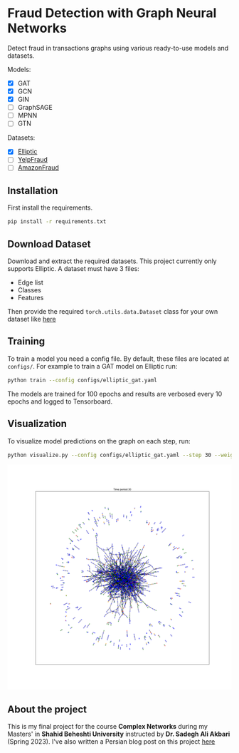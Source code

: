 # Fraud Detection with Graph Neural Networks
Detect fraud in transactions graphs using various ready-to-use models and datasets.

Models:
- [x] GAT
- [x] GCN
- [x] GIN
- [ ] GraphSAGE
- [ ] MPNN
- [ ] GTN

Datasets:
- [x] [Elliptic](https://www.kaggle.com/datasets/ellipticco/elliptic-data-set)
- [ ] [YelpFraud](https://paperswithcode.com/dataset/yelpchi)
- [ ] [AmazonFraud](https://paperswithcode.com/dataset/amazon-fraud)

## Installation
First install the requirements.
```bash
pip install -r requirements.txt
```

## Download Dataset
Download and extract the required datasets. This project currently only supports Elliptic. A dataset must have 3 files:
- Edge list
- Classes
- Features

Then provide the required `torch.utils.data.Dataset` class for your own dataset like [here](fraud_detection/datasets.py)


## Training
To train a model you need a config file. By default, these files are located at `configs/`. For example to train a GAT model
on Elliptic run:
```bash
python train --config configs/elliptic_gat.yaml
```
The models are trained for 100 epochs and results are verbosed every 10 epochs and logged to Tensorboard.

## Visualization
To visualize model predictions on the graph on each step, run:
```bash
python visualize.py --config configs/elliptic_gat.yaml --step 30 --weights_file weigths/elliptic_gat.pt
```
![A sample predictions visualization](visualizations/elliptic_gat/30.png)

## About the project
This is my final project for the course **Complex Networks** during my Masters' in **Shahid Beheshti University** instructed by **Dr. Sadegh Ali Akbari** (Spring 2023). 
I've also written a Persian blog post on this project [here](https://virgool.io/@arxyzan/fraud-detection-gnn-iywqcbifqukr)